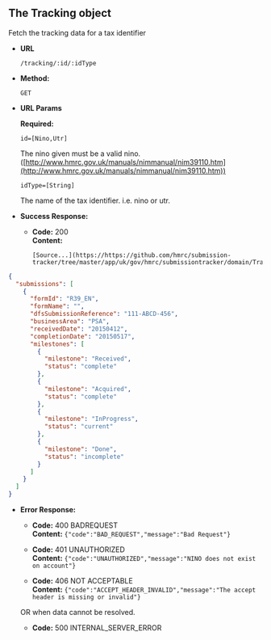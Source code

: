 The Tracking object
----
  Fetch the tracking data for a tax identifier
  
* **URL**

  `/tracking/:id/:idType`

* **Method:**
  
  `GET`
  
*  **URL Params**

   **Required:**
 
   `id=[Nino,Utr]`
   
   The nino given must be a valid nino. ([http://www.hmrc.gov.uk/manuals/nimmanual/nim39110.htm](http://www.hmrc.gov.uk/manuals/nimmanual/nim39110.htm))

   `idType=[String]`

   The name of the tax identifier. i.e. nino or utr.

* **Success Response:**

  * **Code:** 200 <br />
    **Content:** 

        [Source...](https://https://github.com/hmrc/submission-tracker/tree/master/app/uk/gov/hmrc/submissiontracker/domain/Tracker.scala#L45)

```json
{
  "submissions": [
    {
      "formId": "R39_EN",
      "formName": "",
      "dfsSubmissionReference": "111-ABCD-456",
      "businessArea": "PSA",
      "receivedDate": "20150412",
      "completionDate": "20150517",
      "milestones": [
        {
          "milestone": "Received",
          "status": "complete"
        },
        {
          "milestone": "Acquired",
          "status": "complete"
        },
        {
          "milestone": "InProgress",
          "status": "current"
        },
        {
          "milestone": "Done",
          "status": "incomplete"
        }
      ]
    }
  ]
}
```
 
* **Error Response:**

  * **Code:** 400 BADREQUEST <br />
    **Content:** `{"code":"BAD_REQUEST","message":"Bad Request"}`

  * **Code:** 401 UNAUTHORIZED <br />
    **Content:** `{"code":"UNAUTHORIZED","message":"NINO does not exist on account"}`

  * **Code:** 406 NOT ACCEPTABLE <br />
    **Content:** `{"code":"ACCEPT_HEADER_INVALID","message":"The accept header is missing or invalid"}`

  OR when data cannot be resolved.

  * **Code:** 500 INTERNAL_SERVER_ERROR <br />



